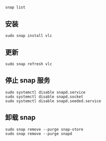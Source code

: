 
##

```shell
snap list
```

## 安装

```shell
sudo snap install vlc
```

## 更新

```shell
sudo snap refresh vlc
```

## 停止 snap 服务

```shell
sudo systemctl disable snapd.service
sudo systemctl disable snapd.socket
sudo systemctl disable snapd.seeded.service
```

## 卸载 snap

```shell
sudo snap remove --purge snap-store
sudo snap remove --purge snapd
```
